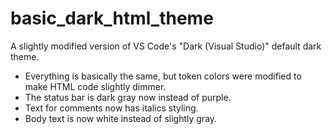 # basic_dark_html_theme
A slightly modified version of VS Code's "Dark (Visual Studio)" default dark theme.

- Everything is basically the same, but token colors were modified to make HTML code slightly dimmer.
- The status bar is dark gray now instead of purple.
- Text for comments now has italics styling.
- Body text is now white instead of slightly gray.
